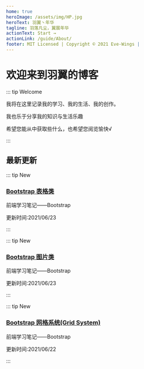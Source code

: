 ```yaml
---
home: true
heroImage: /assets/img/HP.jpg
heroText: 羽翼丶年华
tagline: 羽落凡尘，翼展年华
actionText: Start →
actionLink: /guide/About/
footer: MIT Licensed | Copyright © 2021 Eve-Wings |
---
```


# 欢迎来到羽翼的博客

::: tip Welcome

我将在这里记录我的学习、我的生活、我的创作。

我也乐于分享我的知识与生活乐趣

希望您能从中获取些什么，也希望您阅览愉快√

:::

## 最新更新

::: tip New

### [Bootstrap 表格类](guide/fornt-end-learn/promote/Bootstrap/表格类)

前端学习笔记——Bootstrap

更新时间:2021/06/23

:::


::: tip New

### [Bootstrap 图片类](guide/fornt-end-learn/promote/Bootstrap/图片类.html)

前端学习笔记——Bootstrap

更新时间:2021/06/23

:::

::: tip New

### [Bootstrap 网格系统(Grid System)](guide/fornt-end-learn/promote/Bootstrap/网格系统.html)

前端学习笔记——Bootstrap

更新时间:2021/06/22

:::

